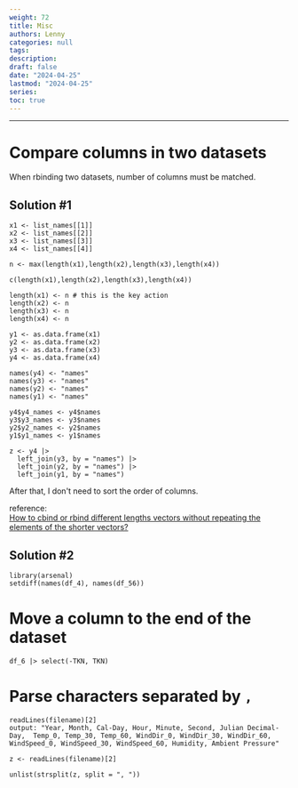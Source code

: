 ```yaml
---
weight: 72
title: Misc
authors: Lenny
categories: null
tags: 
description: 
draft: false
date: "2024-04-25"
lastmod: "2024-04-25"
series:
toc: true
---
```



<!--more-->
---

# Compare columns in two datasets

When rbinding two datasets, number of columns must be matched.


## Solution #1

```
x1 <- list_names[[1]]
x2 <- list_names[[2]]
x3 <- list_names[[3]]
x4 <- list_names[[4]]
 
n <- max(length(x1),length(x2),length(x3),length(x4))
 
c(length(x1),length(x2),length(x3),length(x4))
 
length(x1) <- n # this is the key action
length(x2) <- n
length(x3) <- n
length(x4) <- n
 
y1 <- as.data.frame(x1)
y2 <- as.data.frame(x2)
y3 <- as.data.frame(x3)
y4 <- as.data.frame(x4)
 
names(y4) <- "names"
names(y3) <- "names"
names(y2) <- "names"
names(y1) <- "names"
 
y4$y4_names <- y4$names
y3$y3_names <- y3$names
y2$y2_names <- y2$names
y1$y1_names <- y1$names
 
z <- y4 |>
  left_join(y3, by = "names") |>
  left_join(y2, by = "names") |>
  left_join(y1, by = "names")
```

After that, I don't need to sort the order of columns.

reference:   
<a href = "https://stackoverflow.com/questions/3699405/how-to-cbind-or-rbind-different-lengths-vectors-without-repeating-the-elements-o" target="_blank" rel="noopener noreferrer">How to cbind or rbind different lengths vectors without repeating the elements of the shorter vectors?</a>


## Solution #2

```
library(arsenal)
setdiff(names(df_4), names(df_56))
```

# Move a column to the end of the dataset

```
df_6 |> select(-TKN, TKN)
```

# Parse characters separated by `,`
```
readLines(filename)[2]
output: "Year, Month, Cal-Day, Hour, Minute, Second, Julian Decimal-Day,  Temp_0, Temp_30, Temp_60, WindDir_0, WindDir_30, WindDir_60, WindSpeed_0, WindSpeed_30, WindSpeed_60, Humidity, Ambient Pressure"
 
z <- readLines(filename)[2]
 
unlist(strsplit(z, split = ", "))
```
